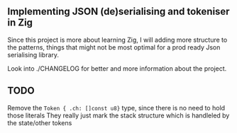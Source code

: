 ## Implementing JSON (de)serialising and tokeniser in Zig

Since this project is more about learning Zig, I will adding more 
structure to the patterns, things that might not be most optimal for a 
prod ready Json serialising library.

Look into ./CHANGELOG for better and more information about the project.

## TODO

Remove the `Token { .ch: []const u8}` type, since there is no need to hold those literals
They really just mark the stack structure which is handleled by the state/other tokens

